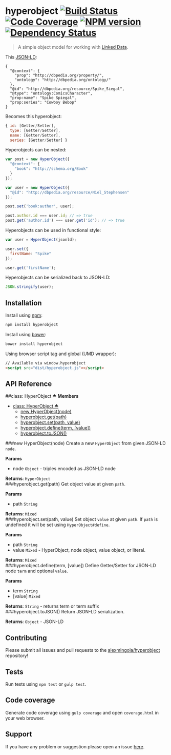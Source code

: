 # hyperobject [![Build Status](http://img.shields.io/travis/alexmingoia/hyperobject.svg?style=flat)](http://travis-ci.org/alexmingoia/hyperobject) [![Code Coverage](http://img.shields.io/coveralls/alexmingoia/hyperobject.svg?style=flat)](https://coveralls.io/r/alexmingoia/hyperobject) [![NPM version](http://img.shields.io/npm/v/hyperobject.svg?style=flat)](https://www.npmjs.org/package/hyperobject) [![Dependency Status](http://img.shields.io/david/alexmingoia/hyperobject.svg?style=flat)](https://david-dm.org/alexmingoia/hyperobject)

> A simple object model for working with
> [Linked Data](https://en.wikipedia.org/wiki/Linked_data).

This [JSON-LD](http://json-ld.org/):

```jsonld
{
  "@context": {
    "prop": "http://dbpedia.org/property/",
    "ontology": "http://dbpedia.org/ontology/"
  },
  "@id": "http://dbpedia.org/resource/Spike_Siegal",
  "@type": "ontology:ComicsCharacter",
  "prop:name": "Spike Spiegal",
  "prop:series": "Cowboy Bebop"
}
```

Becomes this hyperobject:

```javascript
{ id: [Getter/Setter],
  type: [Getter/Setter],
  name: [Getter/Setter],
  series: [Getter/Setter] }
```

Hyperobjects can be nested:

```javascript
var post = new HyperObject({
  "@context": {
    "book": "http://schema.org/Book"
  }
});

var user = new HyperObject({
  "@id": "http://dbpedia.org/resource/Niel_Stephensen"
});

post.set('book:author', user);

post.author.id === user.id; // => true
post.get('author.id') === user.get('id'); // => true
```

Hyperobjects can be used in functional style:

```javascript
var user = HyperObject(jsonld);

user.set({
  firstName: "Spike"
});

user.get('firstName');
```

Hyperobjects can be serialized back to JSON-LD:

```javascript
JSON.stringify(user);
```



## Installation

Install using [npm](https://www.npmjs.org/):

```sh
npm install hyperobject
```
Install using [bower](http://bower.io/):

```sh
bower install hyperobject
```

Using browser script tag and global (UMD wrapper):

```html
// Available via window.hyperobject
<script src="dist/hyperobject.js"></script>
```

## API Reference
<a name="exp_module_hyperobject"></a>
##class: HyperObject ⏏
**Members**

* [class: HyperObject ⏏](#exp_module_hyperobject)
  * [new HyperObject(node)](#exp_new_module_hyperobject)
  * [hyperobject.get(path)](#module_hyperobject#get)
  * [hyperobject.set(path, value)](#module_hyperobject#set)
  * [hyperobject.define(term, [value])](#module_hyperobject#define)
  * [hyperobject.toJSON()](#module_hyperobject#toJSON)

<a name="exp_new_module_hyperobject"></a>
###new HyperObject(node)
Create a new `HyperObject` from given JSON-LD `node`.

**Params**

- node `Object` - triples encoded as JSON-LD node  

**Returns**: `HyperObject`  
<a name="module_hyperobject#get"></a>
###hyperobject.get(path)
Get object value at given `path`.

**Params**

- path `String`  

**Returns**: `Mixed`  
<a name="module_hyperobject#set"></a>
###hyperobject.set(path, value)
Set object `value` at given `path`. If `path` is undefined it will be
set using `HyperObject#define`.

**Params**

- path `String`  
- value `Mixed` - HyperObject, node object, value object, or literal.  

**Returns**: `Mixed`  
<a name="module_hyperobject#define"></a>
###hyperobject.define(term, [value])
Define Getter/Setter for JSON-LD node `term` and optional `value`.

**Params**

- term `String`  
- \[value\] `Mixed`  

**Returns**: `String` - returns term or term suffix  
<a name="module_hyperobject#toJSON"></a>
###hyperobject.toJSON()
Return JSON-LD serialization.

**Returns**: `Object` - JSON-LD  


## Contributing

Please submit all issues and pull requests to the [alexmingoia/hyperobject](http://github.com/alexmingoia/hyperobject) repository!

## Tests

Run tests using `npm test` or `gulp test`.

## Code coverage

Generate code coverage using `gulp coverage` and open `coverage.html` in your
web browser.

## Support

If you have any problem or suggestion please open an issue [here](https://github.com/alexmingoia/hyperobject/issues).
